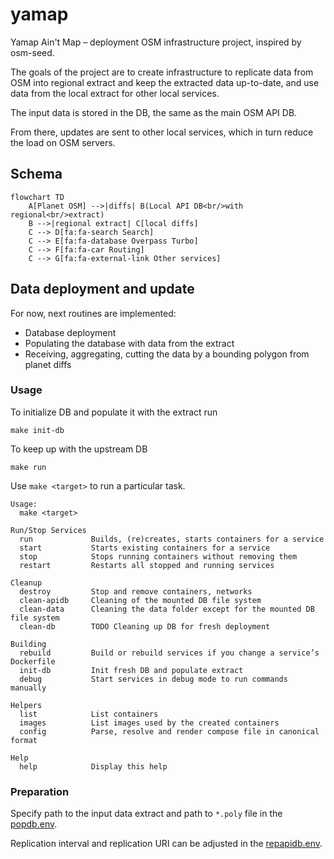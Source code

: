 # yamap

Yamap Ain't Map – deployment OSM infrastructure project, inspired by osm-seed.

The goals of the project are to create infrastructure to replicate data from OSM into regional extract and keep the extracted data up-to-date, and use data from the local extract for other local services.

The input data is stored in the DB, the same as the main OSM API DB.

From there, updates are sent to other local services, which in turn reduce the load on OSM servers.
## Schema

```mermaid
flowchart TD
    A[Planet OSM] -->|diffs| B(Local API DB<br/>with regional<br/>extract)
    B -->|regional extract| C[local diffs]
    C --> D[fa:fa-search Search]
    C --> E[fa:fa-database Overpass Turbo]
    C --> F[fa:fa-car Routing]
    C --> G[fa:fa-external-link Other services]
```

## Data deployment and update

For now, next routines are implemented:

- Database deployment
- Populating the database with data from the extract
- Receiving, aggregating, cutting the data by a bounding polygon from planet diffs

### Usage

To initialize DB and populate it with the extract run

```
make init-db
```

To keep up with the upstream DB

```
make run
```

Use `make <target>` to run a particular task.

```
Usage:
  make <target>

Run/Stop Services
  run             Builds, (re)creates, starts containers for a service
  start           Starts existing containers for a service
  stop            Stops running containers without removing them
  restart         Restarts all stopped and running services

Cleanup
  destroy         Stop and remove containers, networks
  clean-apidb     Cleaning of the mounted DB file system
  clean-data      Cleaning the data folder except for the mounted DB file system
  clean-db        TODO Cleaning up DB for fresh deployment

Building
  rebuild         Build or rebuild services if you change a service’s Dockerfile
  init-db         Init fresh DB and populate extract
  debug           Start services in debug mode to run commands manually

Helpers
  list            List containers
  images          List images used by the created containers
  config          Parse, resolve and render compose file in canonical format

Help
  help            Display this help
```

### Preparation

Specify path to the input data extract and path to `*.poly` file 
in the [popdb.env](env/popdb.env).

Replication interval and replication URI can be adjusted in the [repapidb.env](env/repapidb.env).


